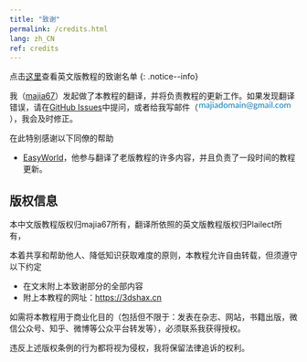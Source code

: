 ```yaml
---
title: "致谢"
permalink: /credits.html
lang: zh_CN
ref: credits
---
```


点击[这里](https://3ds.guide/credits)查看英文版教程的致谢名单
{: .notice--info}

我（[majia67](https://github.com/majia67)）发起做了本教程的翻译，并将负责教程的更新工作。如果发现翻译错误，请在[GitHub Issues](https://github.com/majia67/3DS-ARM9LoaderHax-Guide/issues)中提问，或者给我写邮件（![Email](images/email.png)），我会及时修正。

在此特别感谢以下同僚的帮助

+ [EasyWorld](https://github.com/easyworld)，他参与翻译了老版教程的许多内容，并且负责了一段时间的教程更新。

## 版权信息

本中文版教程版权归majia67所有，翻译所依照的英文版教程版权归Plailect所有，

本着共享和帮助他人、降低知识获取难度的原则，本教程允许自由转载，但须遵守以下约定

+ 在文末附上本致谢部分的全部内容
+ 附上本教程的网址：https://3dshax.cn

如需将本教程用于商业化目的（包括但不限于：发表在杂志、网站，书籍出版，微信公众号、知乎、微博等公众平台转发等），必须联系我获得授权。

违反上述版权条例的行为都将视为侵权，我将保留法律追诉的权利。
